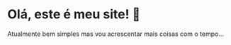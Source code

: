 # Olá, este é meu site! :wave:
Atualmente bem simples mas vou acrescentar mais coisas com o tempo...